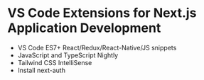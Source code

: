 # VS Code Extensions for Next.js Application Development

- VS Code ES7+ React/Redux/React-Native/JS snippets
- JavaScript and TypeScript Nightly
- Tailwind CSS IntelliSense
- Install next-auth

